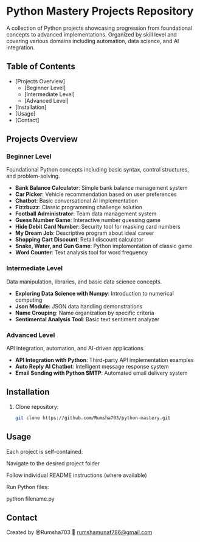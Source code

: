 # Python Mastery Projects Repository

A collection of Python projects showcasing progression from foundational concepts to advanced implementations. Organized by skill level and covering various domains including automation, data science, and AI integration.

## Table of Contents
- [Projects Overview]
  - [Beginner Level]
  - [Intermediate Level]
  - [Advanced Level]
- [Installation]
- [Usage]
- [Contact]

## Projects Overview

### Beginner Level
Foundational Python concepts including basic syntax, control structures, and problem-solving.
- **Bank Balance Calculator**: Simple bank balance management system
- **Car Picker**: Vehicle recommendation based on user preferences
- **Chatbot**: Basic conversational AI implementation
- **Fizzbuzz**: Classic programming challenge solution
- **Football Administrator**: Team data management system
- **Guess Number Game**: Interactive number guessing game
- **Hide Debit Card Number**: Security tool for masking card numbers
- **My Dream Job**: Descriptive program about ideal career
- **Shopping Cart Discount**: Retail discount calculator
- **Snake, Water, and Gun Game**: Python implementation of classic game
- **Word Counter**: Text analysis tool for word frequency

### Intermediate Level
Data manipulation, libraries, and basic data science concepts.
- **Exploring Data Science with Numpy**: Introduction to numerical computing
- **Json Module**: JSON data handling demonstrations
- **Name Grouping**: Name organization by specific criteria
- **Sentimental Analysis Tool**: Basic text sentiment analyzer

### Advanced Level
API integration, automation, and AI-driven applications.
- **API Integration with Python**: Third-party API implementation examples
- **Auto Reply AI Chatbot**: Intelligent message response system
- **Email Sending with Python SMTP**: Automated email delivery system

## Installation
1. Clone repository:
   ```bash
   git clone https://github.com/Rumsha703/python-mastery.git


## Usage
Each project is self-contained:

Navigate to the desired project folder

Follow individual README instructions (where available)

Run Python files:

python filename.py

## Contact
Created by @Rumsha703
📧 rumshamunaf786@gmail.com
